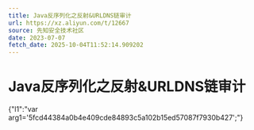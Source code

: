 ```yaml
---
title: Java反序列化之反射&URLDNS链审计
url: https://xz.aliyun.com/t/12667
source: 先知安全技术社区
date: 2023-07-07
fetch_date: 2025-10-04T11:52:14.909202
---
```


# Java反序列化之反射&URLDNS链审计

{"l1":"var arg1='5fcd44384a0b4e409cde84893c5a102b15ed57087f7930b427';"}